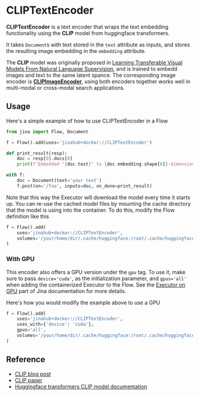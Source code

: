 # CLIPTextEncoder

**CLIPTextEncoder** is a text encoder that wraps the text embedding functionality using the **CLIP** model from huggingface transformers.

It takes `Document`s with text stored in the `text` attribute as inputs, and stores the
resulting image embedding in the `embedding` attribute.

The **CLIP** model was originally proposed in [Learning Transferable Visual Models From Natural Language Supervision](https://arxiv.org/abs/2103.00020), and is trained to embedd images and text to the same latent
spance. The corresponding image encoder is **[CLIPImageEncoder](https://hub.jina.ai/executor/0hnlmu3q)**,
using both encoders together works well in multi-modal or cross-modal search applications.

## Usage

Here's a simple example of how to use CLIPTextEncoder in a Flow

```python
from jina import Flow, Document

f = Flow().add(uses='jinahub+docker://CLIPTextEncoder')

def print_result(resp):
    doc = resp[0].docs[0]
    print(f'Embedded "{doc.text}" to {doc.embedding.shape[0]}-dimensional vector')

with f:
    doc = Document(text='your text')
    f.post(on='/foo', inputs=doc, on_done=print_result)
```

Note that this way the Executor will download the model every time it starts up. You can
re-use the cached model files by mounting the cache directory that the model is using
into the container. To do this, modify the Flow definition like this

```python
f = Flow().add(
    uses='jinahub+docker://CLIPTextEncoder',
    volumes='/your/home/dir/.cache/huggingface:/root/.cache/huggingface'
)
```

### With GPU

This encoder also offers a GPU version under the `gpu` tag. To use it, make sure to pass `device='cuda'`, as the initialization parameter, and `gpus='all'` when adding the containerized Executor to the Flow. See the [Executor on GPU](https://docs.jina.ai/tutorials/gpu_executor/) part of Jina documentation for more details.

Here's how you would modify the example above to use a GPU

```python
f = Flow().add(
    uses='jinahub+docker://CLIPTextEncoder',
    uses_with={'device': 'cuda'},
    gpus='all',
    volumes='/your/home/dir/.cache/huggingface:/root/.cache/huggingface' 
)
```

## Reference

- [CLIP blog post](https://openai.com/blog/clip/)
- [CLIP paper](https://arxiv.org/abs/2103.00020)
- [Huggingface transformers CLIP model documentation](https://huggingface.co/transformers/model_doc/clip.html)
